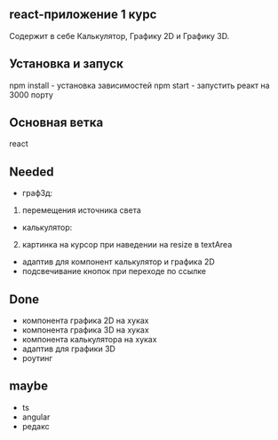 ## react-приложение 1 курс
Содержит в себе Калькулятор, Графику 2D и Графику 3D.

## Установка и запуск
npm install - установка зависимостей
npm start - запустить реакт на 3000 порту

## Основная ветка
react

## Needed
* граф3д:
1. перемещения источника света
* калькулятор:
2. картинка на курсор при наведении на resize в textArea
* адаптив для компонент калькулятор и графика 2D
* подсвечивание кнопок при переходе по ссылке

## Done
* компонента графика 2D на хуках 
* компонента графика 3D на хуках
* компонента калькулятора на хуках 
* адаптив для графики 3D
* роутинг

## maybe
* ts
* angular
* редакс